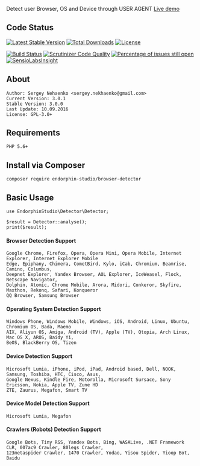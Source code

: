 Detect user Browser, OS and Device through USER AGENT
[Live demo](http://detector.endorphin-studio.ru/demo/)

## Code Status
[![Latest Stable Version](https://poser.pugx.org/endorphin-studio/browser-detector/v/stable)](https://packagist.org/packages/endorphin-studio/browser-detector)
[![Total Downloads](https://poser.pugx.org/endorphin-studio/browser-detector/downloads)](https://packagist.org/packages/endorphin-studio/browser-detector)
[![License](https://poser.pugx.org/endorphin-studio/browser-detector/license)](https://packagist.org/packages/endorphin-studio/browser-detector)


[![Build Status](https://travis-ci.org/endorphin-studio/browser-detector.svg?branch=3.0.0)](https://travis-ci.org/endorphin-studio/browser-detector)
[![Scrutinizer Code Quality](https://scrutinizer-ci.com/g/endorphin-studio/browser-detector/badges/quality-score.png?b=3.0.0)](https://scrutinizer-ci.com/g/endorphin-studio/browser-detector/?branch=3.0.0)
[![Percentage of issues still open](http://isitmaintained.com/badge/open/endorphin-studio/browser-detector.svg)](http://isitmaintained.com/project/endorphin-studio/browser-detector "Percentage of issues still open")
[![SensioLabsInsight](https://insight.sensiolabs.com/projects/80f8b2e1-434d-43b3-97ab-d77c9cc4b1ef/mini.png)](https://insight.sensiolabs.com/projects/80f8b2e1-434d-43b3-97ab-d77c9cc4b1ef)

## About
	Author: Sergey Nehaenko <sergey.nekhaenko@gmail.com>
	Current Version: 3.0.1
	Stable Version: 3.0.0
	Last Update: 10.09.2016
	License: GPL-3.0+

## Requirements
	PHP 5.6+

## Install via Composer
    composer require endorphin-studio/browser-detector
## Basic Usage

    use EndorphinStudio\Detector\Detector;

    $result = Detector::analyse();
    print($result);

#### Browser Detection Support

    Google Chrome, Firefox, Opera, Opera Mini, Opera Mobile, Internet Explorer, Internet Explorer Mobile
    Edge, Epiphany, Chimera, CometBird, Kylo, iCab, Chromium, Beamrise, Camino, Columbus,
    Deepnet Explorer, Yandex Browser, AOL Explorer, IceWeasel, Flock, Netscape Navigator,
    Dolphin, Atomic, Chrome Mobile, Arora, Midori, Conkeror, Skyfire, Maxthon, Rekonq, Safari, Konqueror
    QQ Browser, Samsung Browser

#### Operating System Detection Support

    Windows Phone, Windows Mobile, Windows, iOS, Android, Linux, Ubuntu, Chromium OS, Bada, Maemo
    AIX, Aliyun OS, Amiga, Android (TV), Apple (TV), Qtopia, Arch Linux, Mac OS X, AROS, Baidy Yi,
    BeOS, BlackBerry OS, Tizen

#### Device Detection Support

    Microsoft Lumia, iPhone, iPod, iPad, Android based, Dell, NOOK, Samsung, Toshiba, HTC, Cisco, Asus,
    Google Nexus, Kindle Fire, Motorolla, Microsoft Sursace, Sony Ericsson, Nokia, Apple TV, Zune HD
    ZTE, Zaurus, Megafon, Smart TV

#### Device Model Detection Support

    Microsoft Lumia, Megafon

#### Crawlers (Robots) Detection Support

    Google Bots, Tiny RSS, Yandex Bots, Bing, WASALive, .NET Framework CLR, 007ac9 Crawler, 80legs Crawler,
    123metaspider Crawler, 1470 Crawler, Yodao, Yisou Spider, Yioop Bot, Baidu
